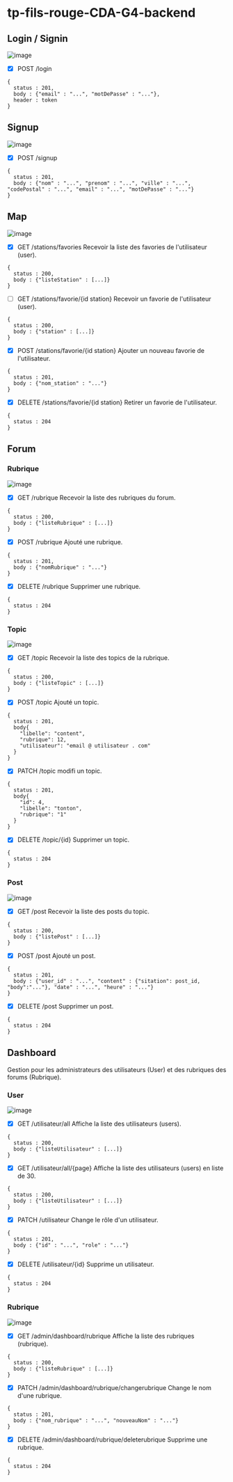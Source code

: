 # tp-fils-rouge-CDA-G4-backend
## Login / Signin
![image](https://user-images.githubusercontent.com/44068884/184831949-088e19bc-378f-4027-b929-9354f4d1f5c5.png)
- [X] POST /login
```
{
  status : 201,
  body : {"email" : "...", "motDePasse" : "..."},
  header : token
}
```
## Signup
![image](https://user-images.githubusercontent.com/44068884/184831992-7fe59173-5845-4a30-8e82-1923e1a7b32e.png)
- [X] POST /signup
```
{
  status : 201,
  body : {"nom" : "...", "prenom" : "...", "ville" : "...", "codePostal" : "...", "email" : "...", "motDePasse" : "..."}
}
```
## Map

![image](https://user-images.githubusercontent.com/44068884/184832427-e527a2b6-3a8a-4850-a284-d1dacde6d6d9.png)


- [x] GET /stations/favories
Recevoir la liste des favories de l'utilisateur (user).
```
{
  status : 200,
  body : {"listeStation" : [...]}
}
```

- [ ] GET /stations/favorie/{id station}
Recevoir un favorie de l'utilisateur (user).
```
{
  status : 200,
  body : {"station" : [...]}
}
```

- [x] POST /stations/favorie/{id station}
Ajouter un nouveau favorie de l'utilisateur.
```
{
  status : 201,
  body : {"nom_station" : "..."}
}
```
- [x] DELETE /stations/favorie/{id station}
Retirer un favorie de l'utilisateur.
```
{
  status : 204
}
```
## Forum
### Rubrique
![image](https://user-images.githubusercontent.com/44068884/184851837-ff9dc027-077a-4cf4-8217-c8481092d0bd.png)
- [X] GET /rubrique
Recevoir la liste des rubriques du forum.
```
{
  status : 200,
  body : {"listeRubrique" : [...]}
}
```
- [X] POST /rubrique
Ajouté une rubrique.
```
{
  status : 201,
  body : {"nomRubrique" : "..."}
}
```
- [x] DELETE /rubrique
Supprimer une rubrique.
```
{
  status : 204
}
```
### Topic
![image](https://user-images.githubusercontent.com/44068884/184851889-691e7add-af31-4832-b305-f720cb03f0c0.png)
- [X] GET /topic
Recevoir la liste des topics de la rubrique.
```
{
  status : 200,
  body : {"listeTopic" : [...]}
}
```
- [X] POST /topic
Ajouté un topic.
```
{
  status : 201,
  body{
    "libelle": "content",
    "rubrique": 12,
    "utilisateur": "email @ utilisateur . com"
  }
}
```
- [X] PATCH /topic
modifi un topic.
```
{
  status : 201,
  body{
    "id": 4,
    "libelle": "tonton",
    "rubrique": "1"
  }
}
```
- [X] DELETE /topic/{id}
Supprimer un topic.
```
{
  status : 204
}
```
### Post
![image](https://user-images.githubusercontent.com/44068884/184852047-2f44b85d-1d85-4d8e-9761-f52f681d6933.png)
- [X] GET /post
Recevoir la liste des posts du topic.
```
{
  status : 200,
  body : {"listePost" : [...]}
}
```
- [X] POST /post
Ajouté un post.
```
{
  status : 201,
  body : {"user_id" : "...", "content" : {"sitation": post_id, "body":"..."}, "date" : "...", "heure" : "..."}
}
```
- [X] DELETE /post
Supprimer un post.
```
{
  status : 204
}
```
## Dashboard
Gestion pour les administrateurs des utilisateurs (User) et des rubriques des forums (Rubrique).
### User
![image](https://user-images.githubusercontent.com/44068884/184852169-8f8051cc-8c51-4ec1-92de-5f74e450efed.png)
- [X] GET /utilisateur/all
Affiche la liste des utilisateurs (users).
```
{
  status : 200,
  body : {"listeUtilisateur" : [...]}
}
```
- [X] GET /utilisateur/all/{page}
Affiche la liste des utilisateurs (users) en liste de 30.
```
{
  status : 200,
  body : {"listeUtilisateur" : [...]}
}
```
- [X] PATCH /utilisateur
Change le rôle d'un utilisateur.
```
{
  status : 201,
  body : {"id" : "...", "role" : "..."}
}
```
- [x] DELETE /utilisateur/{id}
Supprime un utilisateur.
```
{
  status : 204
}
```
### Rubrique
![image](https://user-images.githubusercontent.com/44068884/184852115-893617d5-45dc-4ecc-980e-30e64cc8903a.png)
- [x] GET /admin/dashboard/rubrique
Affiche la liste des rubriques (rubrique).
```
{
  status : 200,
  body : {"listeRubrique" : [...]}
}
```
- [x] PATCH /admin/dashboard/rubrique/changerubrique
Change le nom d'une rubrique.
```
{
  status : 201,
  body : {"nom_rubrique" : "...", "nouveauNom" : "..."}
}
```
- [x] DELETE /admin/dashboard/rubrique/deleterubrique
Supprime une rubrique.
```
{
  status : 204
}
```
